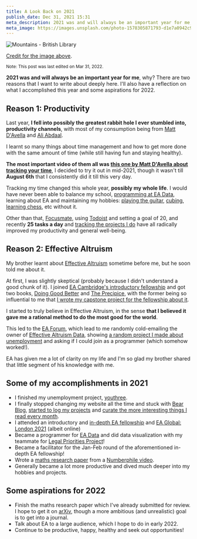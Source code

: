 ```yaml
---
title: A Look Back on 2021
publish_date: Dec 31, 2021 15:31
meta_description: 2021 was and will always be an important year for me, why? There are two reasons that I want to write about deeply here.
meta_image: https://images.unsplash.com/photo-1578305871793-d1e7a0942c97?ixlib=rb-1.2.1&ixid=MnwxMjA3fDB8MHxwaG90by1wYWdlfHx8fGVufDB8fHx8&auto=format&fit=crop&w=1774&q=80
---
```


![Mountains - British Library](https://images.unsplash.com/photo-1578305871793-d1e7a0942c97?ixlib=rb-1.2.1&ixid=MnwxMjA3fDB8MHxwaG90by1wYWdlfHx8fGVufDB8fHx8&auto=format&fit=crop&w=1774&q=80)

[Credit for the image above](https://unsplash.com/photos/k6Fz2Q1h0ww).

<small>Note: This post was last edited on Mar 31, 2022.</small>

**2021 was and will always be an important year for me**, why? There are two reasons that I want to write about deeply here. I'll also have a reflection on what I accomplished this year and some aspirations for 2022.

## Reason 1: Productivity

Last year, **I fell into possibly the greatest rabbit hole I ever stumbled into, productivity channels**, with most of my consumption being from [Matt D'Avella](https://www.youtube.com/channel/UCJ24N4O0bP7LGLBDvye7oCA) and [Ali Abdaal](https://www.youtube.com/channel/UCoOae5nYA7VqaXzerajD0lg).

I learnt so many things about time management and how to get more done with the same amount of time (while still having fun and staying healthy).

**The most important video of them all was [this one by Matt D'Avella about tracking your time](https://www.youtube.com/watch?v=LUjTvPy_UAg)**, I decided to try it out in mid-2021, though it wasn't till **August 6th** that I consistently did it till this very day.

Tracking my time changed this whole year, **possibly my whole life**. I would have never been able to balance my school, [programming at EA Data](https://arjunyadav.net/projects#eadata), learning about EA and maintaining my hobbies: [playing the guitar](https://arjunyadav.net/projects#guitar), [cubing](https://arjunyadav.net/projects#cubing), [learning chess](https://arjunyadav.net/projects#chess), etc without it.

Other than that, [Focusmate](https://arjunyadav.net/150-focusmate-sessions), using [Todoist](https://todoist.com) and setting a goal of 20, and recently **25 tasks a day** and [tracking the projects I do](https://arjunyadav.net/projects) have all radically improved my productivity and general well-being.

## Reason 2: Effective Altruism

My brother learnt about [Effective Altruism](https://arjunyadav.net/what-is-effective-altruism) sometime before me, but he soon told me about it.

At first, I was slightly skeptical (probably because I didn't understand a good chunk of it). I joined [EA Cambridge's introductory fellowship](https://www.eacambridge.org/ea-fellowship-info) and got two books, [Doing Good Better](https://www.goodreads.com/book/show/23398748-doing-good-better) and [The Precipice](https://www.goodreads.com/book/show/48570420-the-precipice), with the former being so influential to me that [I wrote my capstone project for the fellowship about it](https://docs.google.com/document/d/11q6LWi_4G3_mmi39mjQogIKfby4nLPVngoAqYwxFHRk/edit?usp=sharing).

I started to truly believe in Effective Altruism, in the sense **that I believed it gave me a rational method to do the most good for the world**.

This led to the [EA Forum](https://forum.effectivealtruism.org), which lead to me randomly cold-emailing the owner of [Effective Altruism Data](https://effectivealtruismdata.com), showing [a random project I made about unemployment](https://y-arjun-y.github.io/youthree/) and asking if I could join as a programmer (which somehow worked!).

EA has given me a lot of clarity on my life and I'm so glad my brother shared that little segment of his knowledge with me.

## Some of my accomplishments in 2021

- I finished my unemployment project, [youthree](https://y-arjun-y.github.io/youthree).
- I finally stopped changing my website all the time and stuck with [Bear Blog](https://bearblog.dev), [started to log my projects](https://arjunyadav.net/projects/) and [curate the more interesting things I read every month](https://arjunyadav.net/interesting-reads/).
- I attended an introductory and [in-depth EA fellowship](https://arjunyadav.net/projects/#eaindepth) and [EA Global: London 2021](https://arjunyadav.net/projects/#eaglobal2021) (albeit online)
- Became a programmer for [EA Data](https://effectivealtruismdata.org) and did data visualization with my teammate for [Legal Priorities Project](https://www.legalpriorities.org/)!
- Became a facilitator for the Jan-Feb round of the aforementioned in-depth EA fellowship!
- Wrote a [maths research paper](https://arjunyadav.net/projects/#millerrabin) from a [Numberphile video](https://www.youtube.com/watch?v=_MscGSN5J6o).
- Generally became a lot more productive and dived much deeper into my hobbies and projects.

## Some aspirations for 2022

- Finish the maths research paper which I've already submitted for review. I hope to get it on [arXiv](https://arxiv.org/), though a more ambitious (and unrealistic) goal is to get into a journal.
- Talk about EA to a large audience, which I hope to do in early 2022.
- Continue to be productive, happy, healthy and seek out opportunities!
